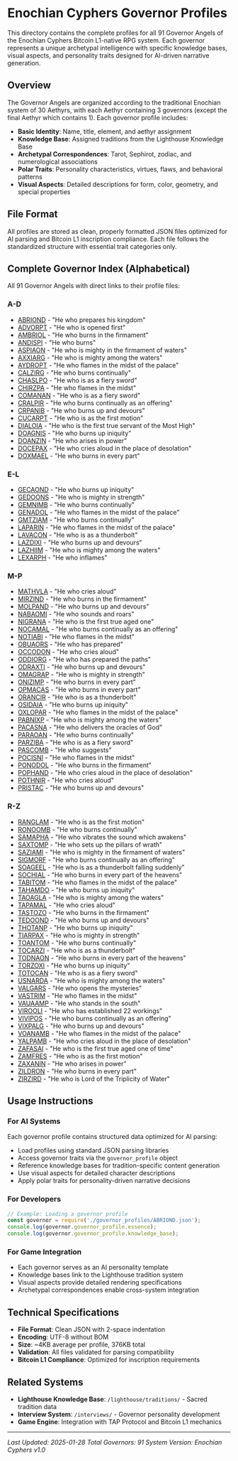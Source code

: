 # Enochian Cyphers Governor Profiles

This directory contains the complete profiles for all 91 Governor Angels of the Enochian Cyphers Bitcoin L1-native RPG system. Each governor represents a unique archetypal intelligence with specific knowledge bases, visual aspects, and personality traits designed for AI-driven narrative generation.

## Overview

The Governor Angels are organized according to the traditional Enochian system of 30 Aethyrs, with each Aethyr containing 3 governors (except the final Aethyr which contains 1). Each governor profile includes:

- **Basic Identity**: Name, title, element, and aethyr assignment
- **Knowledge Base**: Assigned traditions from the Lighthouse Knowledge Base
- **Archetypal Correspondences**: Tarot, Sephirot, zodiac, and numerological associations
- **Polar Traits**: Personality characteristics, virtues, flaws, and behavioral patterns
- **Visual Aspects**: Detailed descriptions for form, color, geometry, and special properties

## File Format

All profiles are stored as clean, properly formatted JSON files optimized for AI parsing and Bitcoin L1 inscription compliance. Each file follows the standardized structure with essential trait categories only.

## Complete Governor Index (Alphabetical)

All 91 Governor Angels with direct links to their profile files:

### A-D
- [ABRIOND](ABRIOND.json) - "He who prepares his kingdom"
- [ADVORPT](ADVORPT.json) - "He who is opened first"
- [AMBRIOL](AMBRIOL.json) - "He who burns in the firmament"
- [ANDISPI](ANDISPI.json) - "He who burns"
- [ASPIAON](ASPIAON.json) - "He who is mighty in the firmament of waters"
- [AXXIARG](AXXIARG.json) - "He who is mighty among the waters"
- [AYDROPT](AYDROPT.json) - "He who flames in the midst of the palace"
- [CALZIRG](CALZIRG.json) - "He who burns continually"
- [CHASLPO](CHASLPO.json) - "He who is as a fiery sword"
- [CHIRZPA](CHIRZPA.json) - "He who flames in the midst"
- [COMANAN](COMANAN.json) - "He who is as a fiery sword"
- [CRALPIR](CRALPIR.json) - "He who burns continually as an offering"
- [CRPANIB](CRPANIB.json) - "He who burns up and devours"
- [CUCARPT](CUCARPT.json) - "He who is as the first motion"
- [DIALOIA](DIALOIA.json) - "He who is the first true servant of the Most High"
- [DOAGNIS](DOAGNIS.json) - "He who burns up iniquity"
- [DOANZIN](DOANZIN.json) - "He who arises in power"
- [DOCEPAX](DOCEPAX.json) - "He who cries aloud in the place of desolation"
- [DOXMAEL](DOXMAEL.json) - "He who burns in every part"

### E-L
- [GECAOND](GECAOND.json) - "He who burns up iniquity"
- [GEDOONS](GEDOONS.json) - "He who is mighty in strength"
- [GEMNIMB](GEMNIMB.json) - "He who burns continually"
- [GENADOL](GENADOL.json) - "He who flames in the midst of the palace"
- [GMTZIAM](GMTZIAM.json) - "He who burns continually"
- [LAPARIN](LAPARIN.json) - "He who flames in the midst of the palace"
- [LAVACON](LAVACON.json) - "He who is as a thunderbolt"
- [LAZDIXI](LAZDIXI.json) - "He who burns up and devours"
- [LAZHIIM](LAZHIIM.json) - "He who is mighty among the waters"
- [LEXARPH](LEXARPH.json) - "He who inflames"

### M-P
- [MATHVLA](MATHVLA.json) - "He who cries aloud"
- [MIRZIND](MIRZIND.json) - "He who burns in the firmament"
- [MOLPAND](MOLPAND.json) - "He who burns up and devours"
- [NABAOMI](NABAOMI.json) - "He who sounds and roars"
- [NIGRANA](NIGRANA.json) - "He who is the first true aged one"
- [NOCAMAL](NOCAMAL.json) - "He who burns continually as an offering"
- [NOTIABI](NOTIABI.json) - "He who flames in the midst"
- [OBUAORS](OBUAORS.json) - "He who has prepared"
- [OCCODON](OCCODON.json) - "He who cries aloud"
- [ODDIORG](ODDIORG.json) - "He who has prepared the paths"
- [ODRAXTI](ODRAXTI.json) - "He who burns up and devours"
- [OMAGRAP](OMAGRAP.json) - "He who is mighty in strength"
- [ONIZIMP](ONIZIMP.json) - "He who burns in every part"
- [OPMACAS](OPMACAS.json) - "He who burns in every part"
- [ORANCIR](ORANCIR.json) - "He who is as a thunderbolt"
- [OSIDAIA](OSIDAIA.json) - "He who burns up iniquity"
- [OXLOPAR](OXLOPAR.json) - "He who flames in the midst of the palace"
- [PABNIXP](PABNIXP.json) - "He who is mighty among the waters"
- [PACASNA](PACASNA.json) - "He who delivers the oracles of God"
- [PARAOAN](PARAOAN.json) - "He who burns continually"
- [PARZIBA](PARZIBA.json) - "He who is as a fiery sword"
- [PASCOMB](PASCOMB.json) - "He who suggests"
- [POCISNI](POCISNI.json) - "He who flames in the midst"
- [PONODOL](PONODOL.json) - "He who burns in the firmament"
- [POPHAND](POPHAND.json) - "He who cries aloud in the place of desolation"
- [POTHNIR](POTHNIR.json) - "He who cries aloud"
- [PRISTAC](PRISTAC.json) - "He who burns up and devours"

### R-Z
- [RANGLAM](RANGLAM.json) - "He who is as the first motion"
- [RONOOMB](RONOOMB.json) - "He who burns continually"
- [SAMAPHA](SAMAPHA.json) - "He who vibrates the sound which awakens"
- [SAXTOMP](SAXTOMP.json) - "He who sets up the pillars of wrath"
- [SAZIAMI](SAZIAMI.json) - "He who is mighty in the firmament of waters"
- [SIGMORF](SIGMORF.json) - "He who burns continually as an offering"
- [SOAGEEL](SOAGEEL.json) - "He who is as a thunderbolt falling suddenly"
- [SOCHIAL](SOCHIAL.json) - "He who burns in every part of the heavens"
- [TABITOM](TABITOM.json) - "He who flames in the midst of the palace"
- [TAHAMDO](TAHAMDO.json) - "He who burns up iniquity"
- [TAOAGLA](TAOAGLA.json) - "He who is mighty among the waters"
- [TAPAMAL](TAPAMAL.json) - "He who cries aloud"
- [TASTOZO](TASTOZO.json) - "He who burns in the firmament"
- [TEDOOND](TEDOOND.json) - "He who burns up and devours"
- [THOTANP](THOTANP.json) - "He who burns up iniquity"
- [TIARPAX](TIARPAX.json) - "He who is mighty in strength"
- [TOANTOM](TOANTOM.json) - "He who burns continually"
- [TOCARZI](TOCARZI.json) - "He who is as a thunderbolt"
- [TODNAON](TODNAON.json) - "He who burns in every part of the heavens"
- [TORZOXI](TORZOXI.json) - "He who burns up iniquity"
- [TOTOCAN](TOTOCAN.json) - "He who is as a fiery sword"
- [USNARDA](USNARDA.json) - "He who is mighty among the waters"
- [VALGARS](VALGARS.json) - "He who opens the mysteries"
- [VASTRIM](VASTRIM.json) - "He who flames in the midst"
- [VAUAAMP](VAUAAMP.json) - "He who stands in the south"
- [VIROOLI](VIROOLI.json) - "He who has established 22 workings"
- [VIVIPOS](VIVIPOS.json) - "He who burns continually as an offering"
- [VIXPALG](VIXPALG.json) - "He who burns up and devours"
- [VOANAMB](VOANAMB.json) - "He who flames in the midst of the palace"
- [YALPAMB](YALPAMB.json) - "He who cries aloud in the place of desolation"
- [ZAFASAI](ZAFASAI.json) - "He who is the first true aged one of time"
- [ZAMFRES](ZAMFRES.json) - "He who is as the first motion"
- [ZAXANIN](ZAXANIN.json) - "He who arises in power"
- [ZILDRON](ZILDRON.json) - "He who burns in every part"
- [ZIRZIRD](ZIRZIRD.json) - "He who is Lord of the Triplicity of Water"

## Usage Instructions

### For AI Systems
Each governor profile contains structured data optimized for AI parsing:
- Load profiles using standard JSON parsing libraries
- Access governor traits via the `governor_profile` object
- Reference knowledge bases for tradition-specific content generation
- Use visual aspects for detailed character descriptions
- Apply polar traits for personality-driven narrative decisions

### For Developers
```javascript
// Example: Loading a governor profile
const governor = require('./governor_profiles/ABRIOND.json');
console.log(governor.governor_profile.essence);
console.log(governor.governor_profile.knowledge_base);
```

### For Game Integration
- Each governor serves as an AI personality template
- Knowledge bases link to the Lighthouse tradition system
- Visual aspects provide detailed rendering specifications
- Archetypal correspondences enable cross-system integration

## Technical Specifications

- **File Format**: Clean JSON with 2-space indentation
- **Encoding**: UTF-8 without BOM
- **Size**: ~4KB average per profile, 376KB total
- **Validation**: All files validated for parsing compatibility
- **Bitcoin L1 Compliance**: Optimized for inscription requirements

## Related Systems

- **Lighthouse Knowledge Base**: `/lighthouse/traditions/` - Sacred tradition data
- **Interview System**: `/interviews/` - Governor personality development
- **Game Engine**: Integration with TAP Protocol and Bitcoin L1 mechanics

---

*Last Updated: 2025-01-28*
*Total Governors: 91*
*System Version: Enochian Cyphers v1.0*
